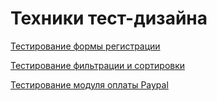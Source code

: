 # Техники тест-дизайна
[Тестирование формы регистрации](https://docs.google.com/spreadsheets/d/1879h-B2TlDKkftmajeysTckonvfJmglLZscnw58AVr0/edit?usp=sharing)

[Тестирование фильтрации и сортировки](https://docs.google.com/spreadsheets/d/1-FkIf_7qouumFL5pyp3mI-fN95GFB7hiBIFsUy6T0PE/edit?usp=sharing)

[Тестирование модуля оплаты Paypal](https://docs.google.com/spreadsheets/d/1tzmOUUA9T3oZqDnHGTgmBNIJQJLGepOis13TJpk97C0/edit?usp=sharing)

